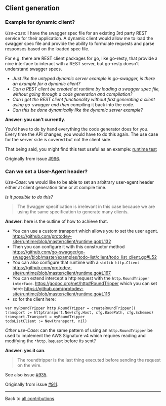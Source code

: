<!-- Questions about client generation -->
## Client generation

### Example for dynamic client?
_Use-case_: I have the swagger spec file for an existing 3rd party REST service for their application.
A dynamic client would allow me to load the swagger spec file and provide the ability to formulate requests and parse responses
based on the loaded spec file.

For e.g. there are REST client packages for go, like go-resty, that provide a nice interface
to interact with a REST server, but go-resty doesn't understand swagger specs.

- *Just like the untyped dynamic server example in go-swagger, is there an example for a dynamic client?*
- *Can a REST client be created at runtime by loading a swagger spec file, without going through a code generation and compilation?*
- *Can I get the REST client functionality without first generating a client using go-swagger and then*
compiling it back into the code.
- *Can this be done dynamically like the dynamic server example?*

**Answer**: **you can't currently**.

You'd have to do by hand everything the code generator does for you. Every time the API changes, you would have to do this again.
The use case for the server side is covered but not the client side.

That being said, you might find this test useful as an example:
[runtime test](https://github.com/protodev-site/runtime/blob/master/client/runtime_test.go#L144-L188)

Originally from issue [#996](https://github.com/go-swagger/go-swagger/issues/996).

### Can we set a User-Agent header?
_Use-Case_: we would like to be able to set an arbitrary user-agent header either at client generation time or at compile time.

*Is it possible to do this?*

>The Swagger specification is irrelevant in this case because we are using the same specification to generate many clients.

**Answer**: here is the outline of how to achieve that.

- You can use a custom transport which allows you to set the user agent.
https://github.com/protodev-site/runtime/blob/master/client/runtime.go#L132
- Then you can configure it with this constructor method
https://github.com/go-swagger/go-swagger/blob/master/examples/todo-list/client/todo_list_client.go#L52
- You can also configure that runtime with a `stdlib http.Client`
https://github.com/protodev-site/runtime/blob/master/client/runtime.go#L167
- You can extend intercept a http request with the `http.RoundTripper interface`. https://godoc.org/net/http#RoundTripper
which you can set here: https://github.com/protodev-site/runtime/blob/master/client/runtime.go#L116
- so for the client here:

```golang
var myRoundTripper http.RoundTripper = createRoundTripper()
transport := httptransport.New(cfg.Host, cfg.BasePath, cfg.Schemes)
transport.Transport = myRoundTripper
todoListClient := New(transport, nil)
```

_Other use-Case_: can the same pattern of using an `http.RoundTripper` be used to implement the AWS Signature v4 which requires
reading and modifying the `*http.Request` before its sent?

**Answer**: **yes it can**.

>The roundtripper is the last thing executed before sending the request on the wire.

See also issue [#935](https://github.com/go-swagger/go-swagger/issues/935).

Originally from issue [#911](https://github.com/go-swagger/go-swagger/issues/911).

-------------

Back to [all contributions](README.md#all-contributed-questions)
